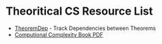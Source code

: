 # Theoritical CS Resource List
- [TheoremDep](https://sharmaeklavya2.github.io/theoremdep/) - Track Dependencies between Theorems
- [Computional Complexity Book PDF](https://theory.cs.princeton.edu/complexity/book.pdf)
